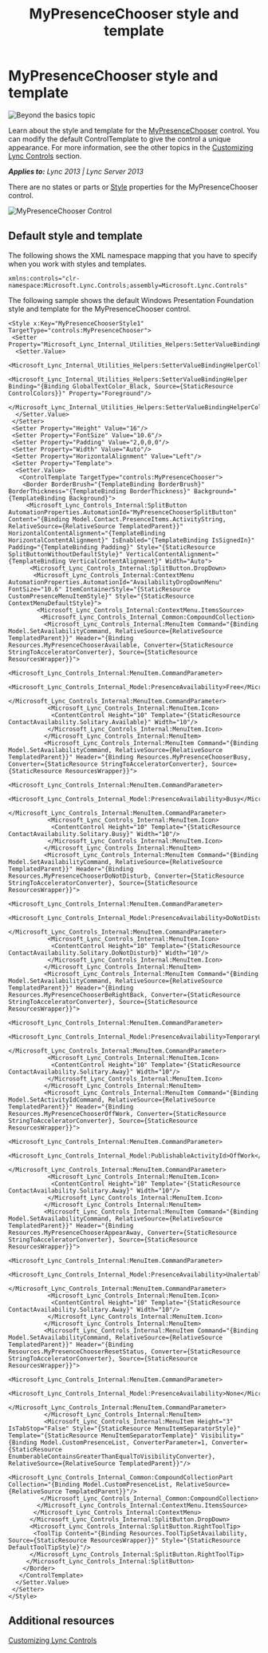 ﻿---
title: MyPresenceChooser style and template
TOCTitle: MyPresenceChooser style and template
ms:assetid: 8f514079-60dd-4ca9-baf2-7cc9ed792c0a
ms:mtpsurl: https://msdn.microsoft.com/en-us/library/JJ933130(v=office.15)
ms:contentKeyID: 50877267
ms.date: 07/24/2014
mtps_version: v=office.15
---

# MyPresenceChooser style and template

![Beyond the basics topic](images/JJ945548.mod_icon_beyondbasics_long(Office.15).png "Beyond the basics topic")

Learn about the style and template for the [MyPresenceChooser](mypresencechooser-class-microsoft-lync-controls_1.md) control. You can modify the default ControlTemplate to give the control a unique appearance. For more information, see the other topics in the [Customizing Lync Controls](customizing-lync-controls.md) section.


_**Applies to:** Lync 2013 | Lync Server 2013_

There are no states or parts or [Style](http://msdn.microsoft.com/en-us/library/system.windows.style\(vs.95\).aspx) properties for the MyPresenceChooser control.

![MyPresenceChooser Control](images/JJ933130.MyPresenceChooserControl(Office.15).png "MyPresenceChooser Control")

## Default style and template

The following shows the XML namespace mapping that you have to specify when you work with styles and templates.

    xmlns:controls="clr-namespace:Microsoft.Lync.Controls;assembly=Microsoft.Lync.Controls"

The following sample shows the default Windows Presentation Foundation style and template for the MyPresenceChooser control.

    <Style x:Key="MyPresenceChooserStyle1" TargetType="controls:MyPresenceChooser">
     <Setter Property="Microsoft_Lync_Internal_Utilities_Helpers:SetterValueBindingHelper.PropertyBindingCollection">
      <Setter.Value>
       <Microsoft_Lync_Internal_Utilities_Helpers:SetterValueBindingHelperCollection>
        <Microsoft_Lync_Internal_Utilities_Helpers:SetterValueBindingHelper Binding="{Binding GlobalTextColor_Black, Source={StaticResource ControlColors}}" Property="Foreground"/>
       </Microsoft_Lync_Internal_Utilities_Helpers:SetterValueBindingHelperCollection>
      </Setter.Value>
     </Setter>
     <Setter Property="Height" Value="16"/>
     <Setter Property="FontSize" Value="10.6"/>
     <Setter Property="Padding" Value="2,0,0,0"/>
     <Setter Property="Width" Value="Auto"/>
     <Setter Property="HorizontalAlignment" Value="Left"/>
     <Setter Property="Template">
      <Setter.Value>
       <ControlTemplate TargetType="controls:MyPresenceChooser">
        <Border BorderBrush="{TemplateBinding BorderBrush}" BorderThickness="{TemplateBinding BorderThickness}" Background="{TemplateBinding Background}">
         <Microsoft_Lync_Controls_Internal:SplitButton AutomationProperties.AutomationId="MyPresenceChooserSplitButton" Content="{Binding Model.Contact.PresenceItems.ActivityString, RelativeSource={RelativeSource TemplatedParent}}" HorizontalContentAlignment="{TemplateBinding HorizontalContentAlignment}" IsEnabled="{TemplateBinding IsSignedIn}" Padding="{TemplateBinding Padding}" Style="{StaticResource SplitButtonWithoutDefaultStyle}" VerticalContentAlignment="{TemplateBinding VerticalContentAlignment}" Width="Auto">
          <Microsoft_Lync_Controls_Internal:SplitButton.DropDown>
           <Microsoft_Lync_Controls_Internal:ContextMenu AutomationProperties.AutomationId="AvailabilityDropDownMenu" FontSize="10.6" ItemContainerStyle="{StaticResource CustomPresenceMenuItemStyle}" Style="{StaticResource ContextMenuDefaultStyle}">
            <Microsoft_Lync_Controls_Internal:ContextMenu.ItemsSource>
             <Microsoft_Lync_Controls_Internal_Common:CompoundCollection>
              <Microsoft_Lync_Controls_Internal:MenuItem Command="{Binding Model.SetAvailabilityCommand, RelativeSource={RelativeSource TemplatedParent}}" Header="{Binding Resources.MyPresenceChooserAvailable, Converter={StaticResource StringToAcceleratorConverter}, Source={StaticResource ResourcesWrapper}}">
               <Microsoft_Lync_Controls_Internal:MenuItem.CommandParameter>
                <Microsoft_Lync_Controls_Internal_Model:PresenceAvailability>Free</Microsoft_Lync_Controls_Internal_Model:PresenceAvailability>
               </Microsoft_Lync_Controls_Internal:MenuItem.CommandParameter>
               <Microsoft_Lync_Controls_Internal:MenuItem.Icon>
                <ContentControl Height="10" Template="{StaticResource ContactAvailability.Solitary.Available}" Width="10"/>
               </Microsoft_Lync_Controls_Internal:MenuItem.Icon>
              </Microsoft_Lync_Controls_Internal:MenuItem>
              <Microsoft_Lync_Controls_Internal:MenuItem Command="{Binding Model.SetAvailabilityCommand, RelativeSource={RelativeSource TemplatedParent}}" Header="{Binding Resources.MyPresenceChooserBusy, Converter={StaticResource StringToAcceleratorConverter}, Source={StaticResource ResourcesWrapper}}">
               <Microsoft_Lync_Controls_Internal:MenuItem.CommandParameter>
                <Microsoft_Lync_Controls_Internal_Model:PresenceAvailability>Busy</Microsoft_Lync_Controls_Internal_Model:PresenceAvailability>
               </Microsoft_Lync_Controls_Internal:MenuItem.CommandParameter>
               <Microsoft_Lync_Controls_Internal:MenuItem.Icon>
                <ContentControl Height="10" Template="{StaticResource ContactAvailability.Solitary.Busy}" Width="10"/>
               </Microsoft_Lync_Controls_Internal:MenuItem.Icon>
              </Microsoft_Lync_Controls_Internal:MenuItem>
              <Microsoft_Lync_Controls_Internal:MenuItem Command="{Binding Model.SetAvailabilityCommand, RelativeSource={RelativeSource TemplatedParent}}" Header="{Binding Resources.MyPresenceChooserDoNotDisturb, Converter={StaticResource StringToAcceleratorConverter}, Source={StaticResource ResourcesWrapper}}">
               <Microsoft_Lync_Controls_Internal:MenuItem.CommandParameter>
                <Microsoft_Lync_Controls_Internal_Model:PresenceAvailability>DoNotDisturb</Microsoft_Lync_Controls_Internal_Model:PresenceAvailability>
               </Microsoft_Lync_Controls_Internal:MenuItem.CommandParameter>
               <Microsoft_Lync_Controls_Internal:MenuItem.Icon>
                <ContentControl Height="10" Template="{StaticResource ContactAvailability.Solitary.DoNotDisturb}" Width="10"/>
               </Microsoft_Lync_Controls_Internal:MenuItem.Icon>
              </Microsoft_Lync_Controls_Internal:MenuItem>
              <Microsoft_Lync_Controls_Internal:MenuItem Command="{Binding Model.SetAvailabilityCommand, RelativeSource={RelativeSource TemplatedParent}}" Header="{Binding Resources.MyPresenceChooserBeRightBack, Converter={StaticResource StringToAcceleratorConverter}, Source={StaticResource ResourcesWrapper}}">
               <Microsoft_Lync_Controls_Internal:MenuItem.CommandParameter>
                <Microsoft_Lync_Controls_Internal_Model:PresenceAvailability>TemporaryUnalertable</Microsoft_Lync_Controls_Internal_Model:PresenceAvailability>
               </Microsoft_Lync_Controls_Internal:MenuItem.CommandParameter>
               <Microsoft_Lync_Controls_Internal:MenuItem.Icon>
                <ContentControl Height="10" Template="{StaticResource ContactAvailability.Solitary.Away}" Width="10"/>
               </Microsoft_Lync_Controls_Internal:MenuItem.Icon>
              </Microsoft_Lync_Controls_Internal:MenuItem>
              <Microsoft_Lync_Controls_Internal:MenuItem Command="{Binding Model.SetActivityIdCommand, RelativeSource={RelativeSource TemplatedParent}}" Header="{Binding Resources.MyPresenceChooserOffWork, Converter={StaticResource StringToAcceleratorConverter}, Source={StaticResource ResourcesWrapper}}">
               <Microsoft_Lync_Controls_Internal:MenuItem.CommandParameter>
                <Microsoft_Lync_Controls_Internal_Model:PublishableActivityId>OffWork</Microsoft_Lync_Controls_Internal_Model:PublishableActivityId>
               </Microsoft_Lync_Controls_Internal:MenuItem.CommandParameter>
               <Microsoft_Lync_Controls_Internal:MenuItem.Icon>
                <ContentControl Height="10" Template="{StaticResource ContactAvailability.Solitary.Away}" Width="10"/>
               </Microsoft_Lync_Controls_Internal:MenuItem.Icon>
              </Microsoft_Lync_Controls_Internal:MenuItem>
              <Microsoft_Lync_Controls_Internal:MenuItem Command="{Binding Model.SetAvailabilityCommand, RelativeSource={RelativeSource TemplatedParent}}" Header="{Binding Resources.MyPresenceChooserAppearAway, Converter={StaticResource StringToAcceleratorConverter}, Source={StaticResource ResourcesWrapper}}">
               <Microsoft_Lync_Controls_Internal:MenuItem.CommandParameter>
                <Microsoft_Lync_Controls_Internal_Model:PresenceAvailability>Unalertable</Microsoft_Lync_Controls_Internal_Model:PresenceAvailability>
               </Microsoft_Lync_Controls_Internal:MenuItem.CommandParameter>
               <Microsoft_Lync_Controls_Internal:MenuItem.Icon>
                <ContentControl Height="10" Template="{StaticResource ContactAvailability.Solitary.Away}" Width="10"/>
               </Microsoft_Lync_Controls_Internal:MenuItem.Icon>
              </Microsoft_Lync_Controls_Internal:MenuItem>
              <Microsoft_Lync_Controls_Internal:MenuItem Command="{Binding Model.SetAvailabilityCommand, RelativeSource={RelativeSource TemplatedParent}}" Header="{Binding Resources.MyPresenceChooserResetStatus, Converter={StaticResource StringToAcceleratorConverter}, Source={StaticResource ResourcesWrapper}}">
               <Microsoft_Lync_Controls_Internal:MenuItem.CommandParameter>
                <Microsoft_Lync_Controls_Internal_Model:PresenceAvailability>None</Microsoft_Lync_Controls_Internal_Model:PresenceAvailability>
               </Microsoft_Lync_Controls_Internal:MenuItem.CommandParameter>
              </Microsoft_Lync_Controls_Internal:MenuItem>
              <Microsoft_Lync_Controls_Internal:MenuItem Height="3" IsTabStop="False" Style="{StaticResource MenuItemSeparatorStyle}" Template="{StaticResource MenuItemSeparatorTemplate}" Visibility="{Binding Model.CustomPresenceList, ConverterParameter=1, Converter={StaticResource EnumberableContainsGreaterThanEqualToVisibilityConverter}, RelativeSource={RelativeSource TemplatedParent}}"/>
              <Microsoft_Lync_Controls_Internal_Common:CompoundCollectionPart Collection="{Binding Model.CustomPresenceList, RelativeSource={RelativeSource TemplatedParent}}"/>
             </Microsoft_Lync_Controls_Internal_Common:CompoundCollection>
            </Microsoft_Lync_Controls_Internal:ContextMenu.ItemsSource>
           </Microsoft_Lync_Controls_Internal:ContextMenu>
          </Microsoft_Lync_Controls_Internal:SplitButton.DropDown>
          <Microsoft_Lync_Controls_Internal:SplitButton.RightToolTip>
           <ToolTip Content="{Binding Resources.ToolTipSetAvailability, Source={StaticResource ResourcesWrapper}}" Style="{StaticResource DefaultToolTipStyle}"/>
          </Microsoft_Lync_Controls_Internal:SplitButton.RightToolTip>
         </Microsoft_Lync_Controls_Internal:SplitButton>
        </Border>
       </ControlTemplate>
      </Setter.Value>
     </Setter>
    </Style>

## Additional resources

[Customizing Lync Controls](customizing-lync-controls.md)

